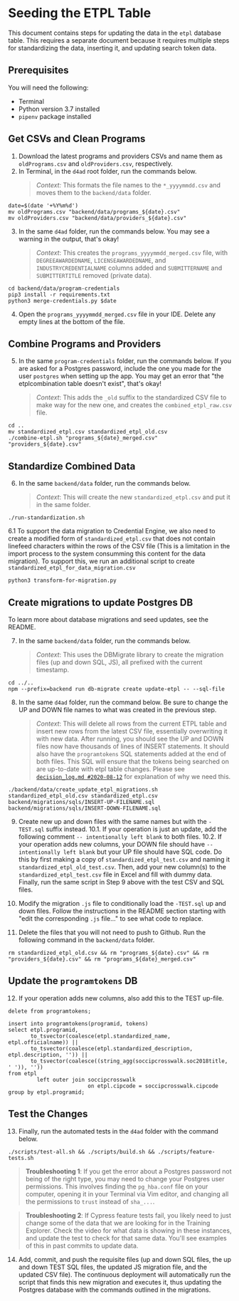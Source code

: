 # Seeding the ETPL Table

This document contains steps for updating the data in the `etpl` database table. This requires a separate document
because it requires multiple steps for standardizing the data, inserting it, and updating search token data.

## Prerequisites

You will need the following:

- Terminal
- Python version 3.7 installed
- `pipenv` package installed

## Get CSVs and Clean Programs

1. Download the latest programs and providers CSVs and name them as `oldPrograms.csv` and `oldProviders.csv`, respectively.
2. In Terminal, in the `d4ad` root folder, run the commands below.
   > _Context:_ This formats the file names to the `*_yyyymmdd.csv` and moves them to the `backend/data` folder.

```shell script
date=$(date '+%Y%m%d')
mv oldPrograms.csv "backend/data/programs_${date}.csv"
mv oldProviders.csv "backend/data/providers_${date}.csv"
```

3. In the same `d4ad` folder, run the commands below. You may see a warning in the output, that's okay!
   > _Context_: This creates the `programs_yyyymmdd_merged.csv` file, with `DEGREEAWARDEDNAME`, `LICENSEAWARDEDNAME`, and `INDUSTRYCREDENTIALNAME` columns added and `SUBMITTERNAME` and `SUBMITTERTITLE` removed (private data).

```shell script
cd backend/data/program-credentials
pip3 install -r requirements.txt
python3 merge-credentials.py $date
```

4. Open the `programs_yyyymmdd_merged.csv` file in your IDE. Delete any empty lines at the bottom of the file.

## Combine Programs and Providers

5. In the same `program-credentials` folder, run the commands below. If you are asked for a Postgres password, include the one you made for the user `postgres` when setting up the app. You may get an error that "the etplcombination table doesn't exist", that's okay!
   > _Context_: This adds the `_old` suffix to the standardized CSV file to make way for the new one, and creates the `combined_etpl_raw.csv` file.

```shell script
cd ..
mv standardized_etpl.csv standardized_etpl_old.csv
./combine-etpl.sh "programs_${date}_merged.csv" "providers_${date}.csv"
```

## Standardize Combined Data

6. In the same `backend/data` folder, run the commands below.
   > _Context_: This will create the new `standardized_etpl.csv` and put it in the same folder.

```shell script
./run-standardization.sh
```

  6.1 To support the data migration to Credential Engine, we also need to create a modified form of `standardized_etpl.csv` that does not contain linefeed characters within the rows of the CSV file (This is a limitation in the import process to the system consumming this content for the data migration). To support this, we run an additional script to create `standardized_etpl_for_data_migration.csv`

```shell script
python3 transform-for-migration.py
```

## Create migrations to update Postgres DB

To learn more about database migrations and seed updates, see the README.

7. In the same `backend/data` folder, run the commands below.
   > _Context_: This uses the DBMigrate library to create the migration files (up and down SQL, JS), all prefixed with the current timestamp.

```shell script
cd ../..
npm --prefix=backend run db-migrate create update-etpl -- --sql-file
```

8. In the same `d4ad` folder, run the command below. Be sure to change the UP and DOWN file names to what was created in the previous step.
   > _Context_: This will delete all rows from the current ETPL table and insert new rows from the latest CSV file, essentially overwriting it with new data. After running, you should see the UP and DOWN files now have thousands of lines of INSERT statements. It should also have the `programtokens` SQL statements added at the end of both files. This SQL will ensure that the tokens being searched on are up-to-date with etpl table changes. Please see [`decision_log.md #2020-08-12`](https://github.com/newjersey/d4ad/blob/master/decision_log.md#2020-08-12) for explanation of why we need this.

```shell script
./backend/data/create_update_etpl_migrations.sh standardized_etpl_old.csv standardized_etpl.csv backend/migrations/sqls/INSERT-UP-FILENAME.sql backend/migrations/sqls/INSERT-DOWN-FILENAME.sql
```

9. Create new up and down files with the same names but with the `-TEST.sql` suffix instead.
    10.1. If your operation is just an update, add the following comment `-- intentionally left blank` to both files.
    10.2. If your operation adds new columns, your DOWN file should have `-- intentionally left blank` but your UP file should have SQL code. Do this by first making a copy of `standardized_etpl_test.csv` and naming it `standardized_etpl_old_test.csv`. Then, add your new column(s) to the `standardized_etpl_test.csv` file in Excel and fill with dummy data. Finally, run the same script in Step 9 above with the test CSV and SQL files.

10. Modify the migration `.js` file to conditionally load the `-TEST.sql` up and down files. Follow the instructions in the README section starting with "edit the corresponding `.js` file..." to see what code to replace.
11. Delete the files that you will not need to push to Github. Run the following command in the `backend/data` folder.

```shell script
rm standardized_etpl_old.csv && rm "programs_${date}.csv" && rm "providers_${date}.csv" && rm "programs_${date}_merged.csv"
```

## Update the `programtokens` DB

12. If your operation adds new columns, also add this to the TEST up-file.

```postgresql
delete from programtokens;

insert into programtokens(programid, tokens)
select etpl.programid,
       to_tsvector(coalesce(etpl.standardized_name, etpl.officialname)) ||
       to_tsvector(coalesce(etpl.standardized_description, etpl.description, '')) ||
       to_tsvector(coalesce((string_agg(soccipcrosswalk.soc2018title, ' ')), ''))
from etpl
         left outer join soccipcrosswalk
                         on etpl.cipcode = soccipcrosswalk.cipcode
group by etpl.programid;
```

## Test the Changes

13. Finally, run the automated tests in the `d4ad` folder with the command below.

```shell script
./scripts/test-all.sh && ./scripts/build.sh && ./scripts/feature-tests.sh
```

> **Troubleshooting 1**: If you get the error about a Postgres password not being of the right type, you may need to change your Postgres user permissions. This involves finding the `pg_hba.conf` file on your computer, opening it in your Terminal via Vim editor, and changing all the permissions to `trust` instead of `sha_...`.

> **Troubleshooting 2**: If Cypress feature tests fail, you likely need to just change some of the data that we are looking for in the Training Explorer. Check the video for what data is showing in these instances, and update the test to check for that same data. You'll see examples of this in past commits to update data.

14. Add, commit, and push the requisite files (up and down SQL files, the up and down TEST SQL files, the updated JS migration file, and the updated CSV file). The continuous deployment will automatically run the script that finds this new migration and executes it, thus updating the Postgres database with the commands outlined in the migrations.
